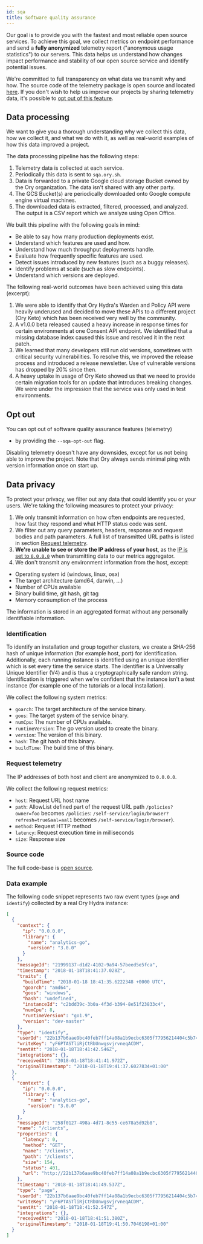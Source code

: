 ```yaml
---
id: sqa
title: Software quality assurance
---
```


Our goal is to provide you with the fastest and most reliable open source services. To achieve this goal, we collect metrics on
endpoint performance and send a **fully anonymized** telemetry report ("anonymous usage statistics") to our servers. This data
helps us understand how changes impact performance and stability of our open source service and identify potential issues.

We're committed to full transparency on what data we transmit why and how. The source code of the telemetry package is open source
and located [here](https://github.com/ory/x/blob/master/metricsx). If you don't wish to help us improve our projects by sharing
telemetry data, it's possible to [opt out of this feature](#opt-out).

## Data processing

We want to give you a thorough understanding why we collect this data, how we collect it, and what we do with it, as well as
real-world examples of how this data improved a project.

The data processing pipeline has the following steps:

1. Telemetry data is collected at each service.
2. Periodically this data is sent to `sqa.ory.sh`.
3. Data is forwarded to a private Google cloud storage Bucket owned by the Ory organization. The data isn't shared with any other
   party.
4. The GCS Bucket(s) are periodically downloaded onto Google compute engine virtual machines.
5. The downloaded data is extracted, filtered, processed, and analyzed. The output is a CSV report which we analyze using Open
   Office.

We built this pipeline with the following goals in mind:

- Be able to say how many production deployments exist.
- Understand which features are used and how.
- Understand how much throughput deployments handle.
- Evaluate how frequently specific features are used.
- Detect issues introduced by new features (such as a buggy releases).
- Identify problems at scale (such as slow endpoints).
- Understand which versions are deployed.

The following real-world outcomes have been achieved using this data (excerpt):

1. We were able to identify that Ory Hydra's Warden and Policy API were heavily underused and decided to move these APIs to a
   different project (Ory Keto) which has been received very well by the community.
2. A v1.0.0 beta released caused a heavy increase in response times for certain environments at one Consent API endpoint. We
   identified that a missing database index caused this issue and resolved it in the next patch.
3. We learned that many developers still run old versions, sometimes with critical security vulnerabilities. To resolve this, we
   improved the release process and introduced a release newsletter. Use of vulnerable versions has dropped by 20% since then.
4. A heavy uptake in usage of Ory Keto showed us that we need to provide certain migration tools for an update that introduces
   breaking changes. We were under the impression that the service was only used in test environments.

## Opt out

You can opt out of software quality assurance features (telemetry)

- by providing the `--sqa-opt-out` flag.

Disabling telemetry doesn't have any downsides, except for us not being able to improve the project. Note that Ory always sends
minimal ping with version information once on start up.

## Data privacy

To protect your privacy, we filter out any data that could identify you or your users. We're taking the following measures to
protect your privacy:

1. We only transmit information on how often endpoints are requested, how fast they respond and what HTTP status code was sent.
2. We filter out any query parameters, headers, response and request bodies and path parameters. A full list of transmitted URL
   paths is listed in section [Request telemetry](#request-telemetry).
3. **We're unable to see or store the IP address of your host**, as the
   [IP is set to `0.0.0.0`](https://github.com/ory/x/blob/master/metricsx/middleware.go) when transmitting data to our metrics
   aggregator.
4. We don't transmit any environment information from the host, except:

- Operating system id (windows, linux, osx)
- The target architecture (amd64, darwin, ...)
- Number of CPUs available
- Binary build time, git hash, git tag
- Memory consumption of the process

The information is stored in an aggregated format without any personally identifiable information.

### Identification

To identify an installation and group together clusters, we create a SHA-256 hash of unique information (for example host, port)
for identification. Additionally, each running instance is identified using an unique identifier which is set every time the
service starts. The identifier is a Universally Unique Identifier (V4) and is thus a cryptographically safe random string.
Identification is triggered when we're confident that the instance isn't a test instance (for example one of the tutorials or a
local installation).

We collect the following system metrics:

- `goarch`: The target architecture of the service binary.
- `goos`: The target system of the service binary.
- `numCpu`: The number of CPUs available.
- `runtimeVersion`: The go version used to create the binary.
- `version`: The version of this binary.
- `hash`: The git hash of this binary.
- `buildTime`: The build time of this binary.

### Request telemetry

The IP addresses of both host and client are anonymized to `0.0.0.0`.

We collect the following request metrics:

- `host`: Request URL host name
- `path`: AllowList defined part of the request URL path
  `/policies?owner=foo` becomes `/policies`:
  `/self-service/login/browser?refresh=true&aal=aal1` becomes `/self-service/login/browser`).
- `method`: Request HTTP method
- `latency`: Request execution time in milliseconds
- `size`: Response size

### Source code

The full code-base is [open source](https://github.com/ory/metrics-middleware).

### Data example

The following code snippet represents two raw event types (`page` and `identify`) collected by a real Ory Hydra instance:

```json
[
  {
    "context": {
      "ip": "0.0.0.0",
      "library": {
        "name": "analytics-go",
        "version": "3.0.0"
      }
    },
    "messageId": "21999137-d1d2-4102-9a94-57beed5e5fca",
    "timestamp": "2018-01-18T18:41:37.028Z",
    "traits": {
      "buildTime": "2018-01-18 18:41:35.6222348 +0000 UTC",
      "goarch": "amd64",
      "goos": "windows",
      "hash": "undefined",
      "instanceId": "c2bdd39c-3b0a-4f3d-b394-8e51f23833c4",
      "numCpu": 8,
      "runtimeVersion": "go1.9",
      "version": "dev-master"
    },
    "type": "identify",
    "userId": "22b137b6aae9bc40feb7ff14a08a1b9ecbc6305f77956214404c5b744c3b3fe2",
    "writeKey": "yF6PTASTliRjCtRbUnwgsvjrvneqACDM",
    "sentAt": "2018-01-18T18:41:42.546Z",
    "integrations": {},
    "receivedAt": "2018-01-18T18:41:41.972Z",
    "originalTimestamp": "2018-01-18T19:41:37.6027834+01:00"
  },
  {
    "context": {
      "ip": "0.0.0.0",
      "library": {
        "name": "analytics-go",
        "version": "3.0.0"
      }
    },
    "messageId": "258f0127-498a-4d71-8c55-ce678a5d92b8",
    "name": "/clients",
    "properties": {
      "latency": 0,
      "method": "GET",
      "name": "/clients",
      "path": "/clients",
      "size": 154,
      "status": 401,
      "url": "http://22b137b6aae9bc40feb7ff14a08a1b9ecbc6305f77956214404c5b744c3b3fe2/clients"
    },
    "timestamp": "2018-01-18T18:41:49.537Z",
    "type": "page",
    "userId": "22b137b6aae9bc40feb7ff14a08a1b9ecbc6305f77956214404c5b744c3b3fe2",
    "writeKey": "yF6PTASTliRjCtRbUnwgsvjrvneqACDM",
    "sentAt": "2018-01-18T18:41:52.547Z",
    "integrations": {},
    "receivedAt": "2018-01-18T18:41:51.380Z",
    "originalTimestamp": "2018-01-18T19:41:50.7046198+01:00"
  }
]
```
